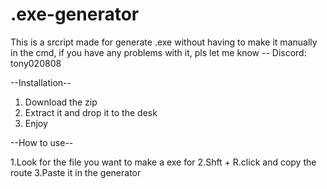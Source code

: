 # .exe-generator
This is a srcript made for generate .exe without having to make it manually in the cmd, if you have any problems with it, pls let me know -- Discord: tony020808


--Installation--
1. Download the zip
2. Extract it and drop it to the desk
3. Enjoy

--How to use--

1.Look for the file you want to make a exe for
2.Shft + R.click and copy the route
3.Paste it in the generator
